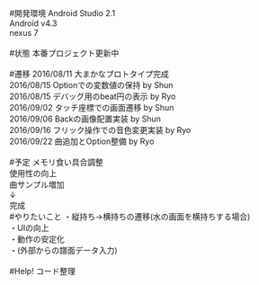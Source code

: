 ﻿#開発環境
Android Studio 2.1<br>
Android v4.3<br>
nexus 7<br>
<br>
#状態
本番プロジェクト更新中<br>
<br>
#遷移
2016/08/11 大まかなプロトタイプ完成<br>
2016/08/15 Optionでの変数値の保持 by Shun<br>
2016/08/15 デバッグ用のbeat円の表示 by Ryo<br>
2016/09/02 タッチ座標での画面遷移 by Shun<br>
2016/09/06 Backの画像配置実装 by Shun<br>
2016/09/16 フリック操作での音色変更実装 by Ryo<br>
2016/09/22 曲追加とOption整備 by Ryo<br>
<br>
#予定
メモリ食い具合調整<br>
使用性の向上<br>
曲サンプル増加<br>
↓<br>
完成
<br>
#やりたいこと
・縦持ち→横持ちの遷移(水の画面を横持ちする場合)<br>
・UIの向上<br>
・動作の安定化<br>
・(外部からの譜面データ入力)<br>
<br>
#Help!
コード整理<br>
<br>
